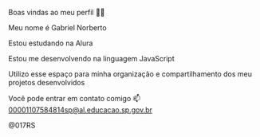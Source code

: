 Boas vindas ao meu perfil 💙💙

Meu nome é Gabriel Norberto

Estou estudando na Alura

Estou me desenvolvendo na linguagem JavaScript

Utilizo esse espaço para minha organização e compartilhamento dos meu projetos desenvolvidos

Você pode entrar em contato comigo 📫
00001107584814sp@al.educacao.sp.gov.br

@017RS
